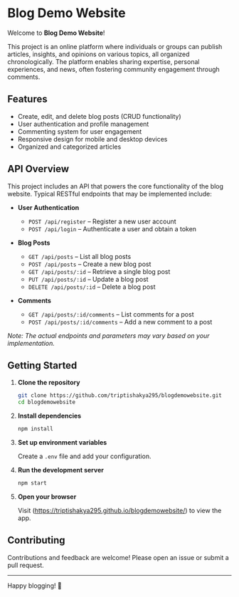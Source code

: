 # Blog Demo Website

Welcome to **Blog Demo Website**!

This project is an online platform where individuals or groups can publish articles, insights, and opinions on various topics, all organized chronologically. The platform enables sharing expertise, personal experiences, and news, often fostering community engagement through comments.

## Features

- Create, edit, and delete blog posts (CRUD functionality)
- User authentication and profile management
- Commenting system for user engagement
- Responsive design for mobile and desktop devices
- Organized and categorized articles

## API Overview

This project includes an API that powers the core functionality of the blog website. Typical RESTful endpoints that may be implemented include:

- **User Authentication**
  - `POST /api/register` – Register a new user account
  - `POST /api/login` – Authenticate a user and obtain a token

- **Blog Posts**
  - `GET /api/posts` – List all blog posts
  - `POST /api/posts` – Create a new blog post
  - `GET /api/posts/:id` – Retrieve a single blog post
  - `PUT /api/posts/:id` – Update a blog post
  - `DELETE /api/posts/:id` – Delete a blog post

- **Comments**
  - `GET /api/posts/:id/comments` – List comments for a post
  - `POST /api/posts/:id/comments` – Add a new comment to a post

*Note: The actual endpoints and parameters may vary based on your implementation.*

## Getting Started

1. **Clone the repository**
   ```bash
   git clone https://github.com/triptishakya295/blogdemowebsite.git
   cd blogdemowebsite
   ```

2. **Install dependencies**
   ```bash
   npm install
   ```

3. **Set up environment variables**

   Create a `.env` file and add your configuration.

4. **Run the development server**
   ```bash
   npm start
   ```

5. **Open your browser**

   Visit (https://triptishakya295.github.io/blogdemowebsite/) to view the app.

## Contributing

Contributions and feedback are welcome! Please open an issue or submit a pull request.

---

Happy blogging! 🚀
